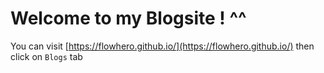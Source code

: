 # Welcome to my Blogsite ! ^^

You can visit [https://flowhero.github.io/](https://flowhero.github.io/) then click on `Blogs` tab 
